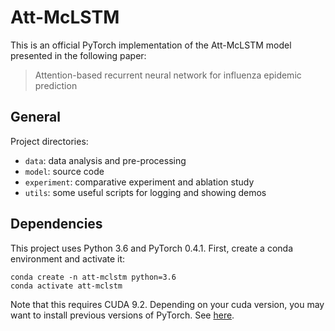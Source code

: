 #  Att-McLSTM

This is an official PyTorch implementation of the Att-McLSTM model presented in the following paper:

>  Attention-based recurrent neural network for influenza epidemic prediction

## General

Project directories:

* `data`: data analysis and pre-processing
* `model`: source code
* `experiment`: comparative experiment and ablation study
* `utils`: some useful scripts for logging and showing demos

## Dependencies

This project uses Python 3.6 and PyTorch 0.4.1. First, create a conda environment and activate it: 

```
conda create -n att-mclstm python=3.6
conda activate att-mclstm
```

Note that this requires CUDA 9.2. Depending on your cuda version, you may want to install previous versions of PyTorch.  See [here](https://pytorch.org/get-started/previous-versions/).

